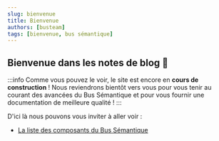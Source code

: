 ```yaml
---
slug: bienvenue
title: Bienvenue
authors: [busteam]
tags: [bienvenue, bus sémantique]
---
```


<h2> Bienvenue dans les notes de blog 🌻 </h2>

:::info
Comme vous pouvez le voir, le site est encore en **cours de construction** ! Nous reviendrons bientôt vers vous pour vous tenir au courant des avancées du Bus Sémantique et pour vous fournir une documentation de meilleure qualité !
:::

D'ici là nous pouvons vous inviter à aller voir : 
- [La liste des composants du Bus Sémantique](https://assemblee-virtuelle.github.io/semantic-bus-documentation/docs/category/composants)